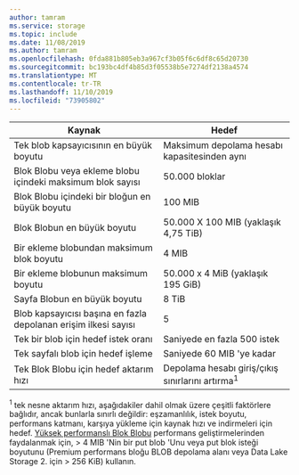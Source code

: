 ```yaml
---
author: tamram
ms.service: storage
ms.topic: include
ms.date: 11/08/2019
ms.author: tamram
ms.openlocfilehash: 0fda881b805eb3a967cf3b05f6c6df8c65d20730
ms.sourcegitcommit: bc193bc4df4b85d3f05538b5e7274df2138a4574
ms.translationtype: MT
ms.contentlocale: tr-TR
ms.lasthandoff: 11/10/2019
ms.locfileid: "73905802"
---
```

| Kaynak | Hedef        |
|----------|---------------|
| Tek blob kapsayıcısının en büyük boyutu | Maksimum depolama hesabı kapasitesinden aynı |
| Blok Blobu veya ekleme blobu içindeki maksimum blok sayısı | 50.000 bloklar |
| Blok Blobu içindeki bir bloğun en büyük boyutu | 100 MIB |
| Blok Blobun en büyük boyutu | 50.000 X 100 MIB (yaklaşık 4,75 TiB) |
| Bir ekleme blobundan maksimum blok boyutu | 4 MIB |
| Bir ekleme blobunun maksimum boyutu | 50.000 x 4 MiB (yaklaşık 195 GiB) |
| Sayfa Blobun en büyük boyutu | 8 TiB |
| Blob kapsayıcısı başına en fazla depolanan erişim ilkesi sayısı | 5 |
|Tek bir blob için hedef istek oranı | Saniyede en fazla 500 istek |
|Tek sayfalı blob için hedef işleme | Saniyede 60 MIB 'ye kadar |
|Tek Blok Blobu için hedef aktarım hızı |Depolama hesabı giriş/çıkış sınırlarını artırma<sup>1</sup> |

<sup>1</sup> tek nesne aktarım hızı, aşağıdakiler dahil olmak üzere çeşitli faktörlere bağlıdır, ancak bunlarla sınırlı değildir: eşzamanlılık, istek boyutu, performans katmanı, karşıya yükleme için kaynak hızı ve indirmeleri için hedef. [Yüksek performanslı Blok Blobu](https://azure.microsoft.com/blog/high-throughput-with-azure-blob-storage/) performans geliştirmelerinden faydalanmak için, > 4 MIB 'Nin bir put blob 'Unu veya put blok isteği boyutunu (Premium performans bloğu BLOB depolama alanı veya Data Lake Storage 2. için > 256 KiB) kullanın.
